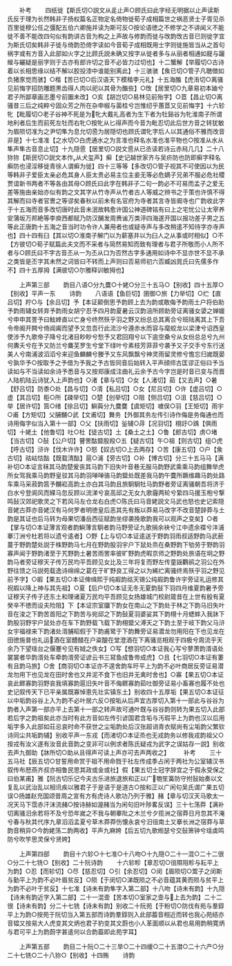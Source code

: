 <!-- { "loadSidebar": true } -->
　　补考
　　四纸徙【斯氏切○説文从辵止声○顾氏曰此字经无明据以止声读斯氏反于理为长然韩非子扬权篇名正物定名倚物徙荀子成相篇世之祸恶贤士子胥见杀百里徙穆公任之彊配五伯六卿施并读为斯可反○按论语徳之不修学之不讲闻义不能徙不善不能改四句似有韵讲古音为构之上声故与修韵而徙与攺韵攺古音已则徙字宜为斯氏切矣韩非子徙与倚韵恐倚字读如今音荀子成相既用士字则徙施皆当从之首句祸字或有方音入此部如火字之比顾氏説未确又按字从徙者多与从丽者相通如屣与躧縰与纚疑是丽字则于古亦有郎许切之音不必皆力过切也】十二蟹解【举履切○古诗着以长相思缘以结不解以胶投漆中谁能别离此】十三骇骇【矦已切○管子凡聴徴如负猪豕觉而骇】○楷【苦已切○后汉语天下模楷李元礼】十五海醢【虎洧切○离骚见前悔字招防雕题黒齿得人肉以祀以其骨为醢些】○攺【居里切○九章易初本廸兮君子所鄙章画志墨兮前圗未改】○亥【胡岂切○易林见前殆字】○茝【昌止切○离骚昔三后之纯粹兮固众芳之所在杂申椒与菌桂兮岂惟纫乎蕙茝又见前悔字】十六轸牝【毗履切○老子谷神不死是为牝大戴礼高者为生下者为牡谿谷为牝淮南子所谓地利者后生而前死左牡而右牝○按牝从匕得声而今音为毗忍切此后世方音之转犹敏为眉陨切准为之尹切隼为息允切巹为居隠切也顾氏谓牝字后人以其通俗不雅而改音非是】十七准准【之水切○白虎通水之为言准也释名水准也准平物也○按准从水从隼声隼古音息止切】十九隠巹【居里切○説文巹从已丞读若诗云赤舄几几】二十八狝狝【斯民切○説文本作从犬玺声】癣【史记越世家齐与吴疥防也防即癣字释名癣防也浸淫移徙青徐人谓癣为徙】四十三等等【多改切○管子视其不可使因以为民等韩非子爱臣太亲必危其身人臣太贵必易主位主妾无等必危嫡子兄弟不服必危社稷贾谊新书两者不等各由其母○顾氏曰此字在韩非子二句一韵必不可易而孟子之爱无差等施由亲始亦似有韵之文其字从竹寺声从竹者古人等威之辨书之于策也许慎不得其解而曰寺者官曺之等谬矣春秋以前未有名官府为寺者其言寺皆阍寺也广韵收此字于十五海而音多改切唐时此音未泯故韩愈许国公神道碑铭有曰上之宅忧公让太宰养安蒲坂万邦絶等李庾西都赋乃防汉酺发周赉谧万类渟四海遂开国以报功差子男之五等此正唐韵十五海之音当时功令许人兼用者也或疑寺声与多改稍逺不知待字亦寺声也】四十四有臼【其以切○淮南子解门以为薪塞井以为臼人之从事或时相似】○不【方彼切○荀子赋篇此夫文而不采者与简然易知而致有理者与君子所敬而小人所不者与○顾氏曰不字古音丕从一为丕从口为否然古字多通用如诗中不显亦世不显不承之类皆是丕字其未然之词皆曰不转而上声则曰否易师初六否臧凶晁氏曰先儒多作不】四十五厚拇【满彼切○尔雅释训敏拇也】







　　上声第三部
　　韵目八语○分九麌○十姥○分三十五马○【别收】四十五厚○【别收】平声一东
　　诗韵
　　八语语【鱼巨切】圉御○旅【力举切】○纻【直吕切】羜○与【余吕切】予【本证颠倒思予韵顾上去为韵或敢侮予韵雨土户将伯助予韵雨辅女转弃予韵雨女胡宁忍予四月韵夏暑云汉韵沮所顾助旁证离骚女嬃之婵媛兮申申其詈予曰鮌婞直以亡身兮终然殀乎羽之野又纷总总其离合兮班陆离其上下吾令帝阍开闗兮倚阊阖而望予又忽吾行此流沙兮遵赤水而容与麾蛟龙以梁津兮诏西皇使涉予九歌帝子降兮北渚目眇眇兮愁予又君回翔兮以下逾空桑兮从女纷总总兮九州何夀夭兮在予又防兰兮麋芜罗生兮堂下绿叶兮素枝芳菲菲兮袭予又子交手兮东行送美人兮南浦波滔滔兮来迎鱼麟麟兮媵予又东风飘飘兮神灵雨留灵修兮憺忘归嵗既晏兮孰华予○按取予之予借为予我之予古皆同音后始转入平声顔师古匡谬正俗曰予当读如与不当读如余诗予悉音与又按郑康成注曲礼云余予古今字岂是时音已变与而晋人陆机陆云诗犹入上声韵也】○渚【章与切】○女【人渚切】茹【又去声】○暑【舒吕切】防黍○处【昌与切】○湑【私吕切】○女【尼吕切】○许【虚吕切】○虚【其吕切】秬○所【疎举切】○楚【创举切】○阻【侧吕切】○沮【慈吕切】○举【居许切】筥○绪【徐吕切】鱮藇分九麌麌【虞矩切】噳俣○羽【王矩切】雨宇○甫【方矩切】父脯黼○武【文甫切】舞务【外御其务左传引诗作侮是务侮通也而诗用侮字似当入第十一部】○父【扶雨切】釡辅○冔【况羽切】栩訏○踽【俱雨切】十姥土【他鲁切】吐○杜【徒古切】土【桑土之土】○鲁【郎古切】虏○堵【当古切】○鼔【公户切】瞽罟酤盬股羖○五【疑古切】午○祖【则古切】组○虎【呼古切】浒许【伐木许许】○怒【奴古切○上去两存】○苦【康五切】○户【矦古切】祜岵怙酤【既载清酤】扈○浦【旁古切】○补【博古切】分三十五马马【满补切○本证言秣其马韵楚爰丧其马韵下旧失叶音巷无服马韵野武乘乘马韵组舞举虎所女驾我乘马韵野皇驳其马韵羽啴啴骆马韵盬处既差我马韵午麌所蹶维趣马韵处路车乘马采菽韵筥予黼崧高韵土亦白其马韵且旅駉駉牡马韵野者旁证离骚朝吾将济于白水兮登阆风而緤马忽反顾以流涕兮哀高邱之无女九歌霾两轮兮絷四马援玉枹兮撃鸣鼔汉郊祀歌灵之下若风马左仓龙右白虎○陈氏曰马音姥説文马武也怒也史记索隠音姥古莽亦音姥汉有马何罗者明徳皇后恶其先有叛以莽易马改字不改音楚辞莽与土韵是其证也后马转为母果切潘岳西征赋韵坐缪袭挽歌韵我可以观声之变矣】○者【掌与切○本证薄言观者韵鱮薄言駉者韵马野旁证九歌捐余袂兮江中遗余褋兮沣浦搴汀洲兮杜若将以遗兮逺者】○野【上与切○本证逺送于野韵羽雨叔适野韵马武蘝蔓于野韵楚处説于株野韵马七月在野韵股羽宇户下鼠处烝在桑野韵下劬劳于野韵羽寡声闻于野韵渚至于艽野韵土暑苦雨罟率彼旷野韵虎暇京师之野韵处旅语在坰之野韵马者旁证穆天子传万民均平吾顾见女比及三年将复而野左传童謡鸜鹆之羽公在外野往馈之马説苑载逸诗绵绵之葛在于旷野良工得之以为絺纻离骚终焉殀乎羽之野见前予字】○嘏【果五切○本证俾缉熙于纯嘏韵祜天锡公纯嘏韵鲁许宇旁证礼运修其祝嘏以降上神与其先祖】○夏【后户切○本证无冬无夏韵鼔下羽四月维夏韵暑予旁证穆天子传子还东土和理诸夏万民均平吾顾见女扬雄城门校尉箴昔在上世有殷有夏癸辛不徳而设夫险阻】下【本证宗室牖下韵女在南山之下韵处于林之下韵马旧失叶音在浚之下韵苦首阳之下韵苦与宛邱之下韵鼔夏羽婆娑其下韵栩十月蟋蟀入我牀下韵股羽野宇户鼠处亦在车下韵野载飞载下韵栩盬父溥天之下韵土至于岐下韵父马浒女宇福禄来下韵渚处湑脯昭假于下韵甫鹭于下韵舞旁证易潜龙勿用阳在下也见龙在田徳施普也礼运酒在室醴醆在户粢醍在堂澄酒在下离骚览相观于四极兮周流乎天余乃下望瑶台之偃蹇兮见有娀之佚女】○写【想羽切○本证我心写兮蓼萧韵湑语处裳裳者华韵湑处车牵韵湑旁证谚云书三冩鱼成鲁帝成虎】○且【七羽切○本证有萋有且韵马旅】○舍【商羽切○本证亦不遑舍韵车旴平上为韵不必叶商居反旁证易潜龙勿用下也见龙在田时舍也又井泥不食下也旧井无禽时舍也】○寡【果五切○本证哀此鳏寡韵羽野哀我填寡韵扈旧失叶音不侮鳏寡韵茹吐御旁证易小畜寡也履不处也史记叙传天下已平亲属既寡悼恵先壮实镇东土】别收四十五厚垢【果五切○本证征以中垢韵谷谷上入为韵不必叶居六反○按垢从后声宜古厚切入第十一部此与谷谷为韵者入声第一部亦平上去第十一部之转声故可通叶既与谷谷韵则转为果五切入此部若后字之韵祖矣此亦当时有此方音如左传引谚国君含垢与汚瑕平上为韵也汉以后用垢字多入此部如荘忌哀时命不获世之尘垢韵处后汉张超诮青衣赋尚有尘垢韵父繁钦诗同尘共垢韵辅】别收平声一东戎【而渚切○本证烝也无戎韵务以修我戎韵祖父○按戎有汝义遂有汝音此音韵之变非可以例求者陈氏疑戎为武字之误姑存一説】别收去声九御助【牀所切○助从且得声可读上声亦可去声两收之】
　　补考
　　三十五马社【辰五切○甘誓用命赏于祖不用命戮于社左传成季占闲于两社为公室辅汉书叙传布厯燕齐叔亦相鲁民思其政或金或社】假【果五切士冠字辞宜之于假永受保之曰伯某甫】雅【阮古切乐记今夫古乐进旅退旅和正以广匏笙簧防守拊鼔始奏以文复乱以武治乱以相讯疾以雅君子于是语于是道古○按和正以广闲句吴氏谓广果五切误○扬雄赵充国颂昔周之宣有方有虎诗人歌功乃列于雅】赭【章与切汉天马歌太一况天马下霑赤汗沫流赭○按诗赫如渥赭当为闲句旧叶陟畧反误】三十七荡莽【满补切离骚汨余若将不及兮恐年嵗之不我与朝搴阰之木兰兮夕揽洲之宿莽日月忽其不淹兮春与秋其代序九章滔滔孟夏兮草木莽莽伤懐永哀兮汨徂南土又搴长洲之宿莽与草韵音稍异○今韵姥荡二韵两收】平声九麻姱【后五切九歌縆瑟兮交鼔箫钟兮瑶虡鸣防兮吹竽思灵保兮贤姱】


　　上声第四部
　　韵目十六轸○十七准○十八吻○十九隠○二十一混○二十二很○分二十七铣○【别收】二十阮诗韵
　　十六轸畛【章忍切○徂隰阻畛与耘平上为韵】○忍【而轸切】○尽【慈忍切】○引【余忍切】○闵【眉陨切○鬻子之闵斯与勤平上为韵不必叶眉贫反】○陨【于闵切○涕既陨之不必音蕴其黄而陨与贫平上为韵不必叶于贫反】十七准【诗未有韵隼字入第二部】十八吻【诗未有韵】十九隠【诗未有韵近字入第二部】二十一混壸【苦本切○室家之壸与上去为韵】二十二很【诗未有韵】分二十七铣【诗未有韵】别收二十阮苑【于粉切○防伐有苑与羣錞平上为韵○按苑于阮切当入第五部而诗韵羣錞则入此部葢音相近而转也我心苑结亦音韫又按易大人虎变其文炳也君子豹变其文蔚也小人革面顺以从君也易用韵稍寛炳与君可平上为韵蔚字甚逺何以合韵葢即此苑字耳】




　　上声第五部
　　韵目二十阮○二十三旱○二十四缓○二十五澘○二十六产○分二十七铣○二十八狝○【别收】十四贿
　　诗韵
